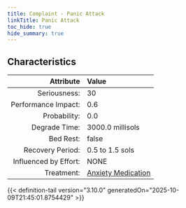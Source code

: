 ```yaml
---
title: Complaint - Panic Attack
linkTitle: Panic Attack
toc_hide: true
hide_summary: true
---
```

<!-- This is generated by the MarsSim HelpGenertor, do not edit. -->

## Characteristics

| Attribute      | Value |
|--------:|:------|
|Seriousness:|30|
|Performance Impact:|0.6|
|Probability:|0.0|
|Degrade Time:|3000.0 millisols|
|Bed Rest:|false|
|Recovery Period:|0.5 to 1.5 sols|
|Influenced by Effort:|NONE|
|Treatment:|[Anxiety Medication](/docs/definitions/treatment/anxiety-medication)|
 


{{< definition-tail version="3.10.0" generatedOn="2025-10-09T21:45:01.8754429" >}}

